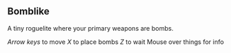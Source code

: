 ## Bomblike

A tiny roguelite where your primary weapons are bombs.

*Arrow keys* to move
*X* to place bombs
*Z* to wait
Mouse over things for info
